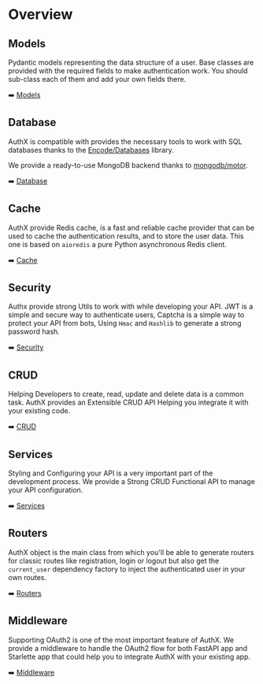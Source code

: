 # Overview

## Models

Pydantic models representing the data structure of a user. Base classes are provided with the required fields to make authentication work. You should sub-class each of them and add your own fields there.

➡️ [Models](models/index.md)

## Database

AuthX is compatible with provides the necessary tools to work with SQL databases thanks to the [Encode/Databases](https://www.encode.io/databases/) library.

We provide a ready-to-use MongoDB backend thanks to [mongodb/motor](https://motor.readthedocs.io/).

➡️ [Database](database/index.md)

## Cache

AuthX provide Redis cache, is a fast and reliable cache provider that can be used to cache the authentication results, and to store the user data. This one is based on `aioredis` a pure Python asynchronous Redis client.

➡️ [Cache](cache/index.md)

## Security

Authx provide strong Utils to work with while developing your API. JWT is a simple and secure way to authenticate users, Captcha is a simple way to protect your API from bots, Using `Hmac` and `Hashlib` to generate a strong password hash.

➡️ [Security](security/index.md)

## CRUD

Helping Developers to create, read, update and delete data is a common task. AuthX provides an Extensible CRUD API Helping you integrate it with your existing code.

➡️ [CRUD](crud/index.md)

## Services

Styling and Configuring your API is a very important part of the development process. We provide a Strong CRUD Functional API to manage your API configuration.

➡️ [Services](services/index.md)

## Routers

AuthX object is the main class from which you'll be able to generate routers for classic routes like registration, login or logout but also get the `current_user` dependency factory to inject the authenticated user in your own routes.

➡️ [Routers](routers/index.md)

## Middleware

Supporting OAuth2 is one of the most important feature of AuthX. We provide a middleware to handle the OAuth2 flow for both FastAPI app and Starlette app that could help you to integrate AuthX with your existing app.

➡️ [Middleware](middleware/index.md)
